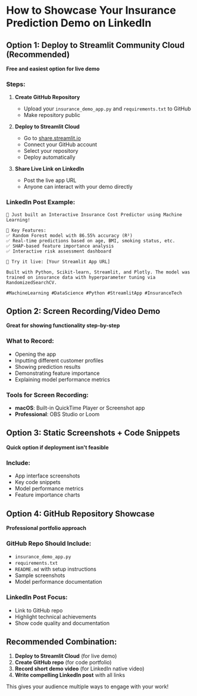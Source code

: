 # How to Showcase Your Insurance Prediction Demo on LinkedIn

## Option 1: Deploy to Streamlit Community Cloud (Recommended)
**Free and easiest option for live demo**

### Steps:
1. **Create GitHub Repository**
   - Upload your `insurance_demo_app.py` and `requirements.txt` to GitHub
   - Make repository public

2. **Deploy to Streamlit Cloud**
   - Go to [share.streamlit.io](https://share.streamlit.io)
   - Connect your GitHub account
   - Select your repository
   - Deploy automatically

3. **Share Live Link on LinkedIn**
   - Post the live app URL
   - Anyone can interact with your demo directly

### LinkedIn Post Example:
```
🚀 Just built an Interactive Insurance Cost Predictor using Machine Learning!

🎯 Key Features:
✅ Random Forest model with 86.55% accuracy (R²)
✅ Real-time predictions based on age, BMI, smoking status, etc.
✅ SHAP-based feature importance analysis
✅ Interactive risk assessment dashboard

🔗 Try it live: [Your Streamlit App URL]

Built with Python, Scikit-learn, Streamlit, and Plotly. The model was trained on insurance data with hyperparameter tuning via RandomizedSearchCV.

#MachineLearning #DataScience #Python #StreamlitApp #InsuranceTech
```

## Option 2: Screen Recording/Video Demo
**Great for showing functionality step-by-step**

### What to Record:
- Opening the app
- Inputting different customer profiles
- Showing prediction results
- Demonstrating feature importance
- Explaining model performance metrics

### Tools for Screen Recording:
- **macOS**: Built-in QuickTime Player or Screenshot app
- **Professional**: OBS Studio or Loom

## Option 3: Static Screenshots + Code Snippets
**Quick option if deployment isn't feasible**

### Include:
- App interface screenshots
- Key code snippets
- Model performance metrics
- Feature importance charts

## Option 4: GitHub Repository Showcase
**Professional portfolio approach**

### GitHub Repo Should Include:
- `insurance_demo_app.py`
- `requirements.txt` 
- `README.md` with setup instructions
- Sample screenshots
- Model performance documentation

### LinkedIn Post Focus:
- Link to GitHub repo
- Highlight technical achievements
- Show code quality and documentation

## Recommended Combination:
1. **Deploy to Streamlit Cloud** (for live demo)
2. **Create GitHub repo** (for code portfolio)
3. **Record short demo video** (for LinkedIn native video)
4. **Write compelling LinkedIn post** with all links

This gives your audience multiple ways to engage with your work!
